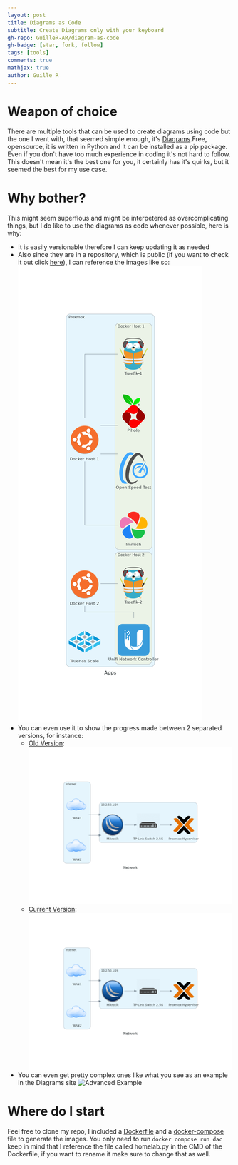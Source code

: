 ```yaml
---
layout: post
title: Diagrams as Code
subtitle: Create Diagrams only with your keyboard
gh-repo: GuilleR-AR/diagram-as-code
gh-badge: [star, fork, follow]
tags: [tools]
comments: true
mathjax: true
author: Guille R
---
```

# Weapon of choice

There are multiple tools that can be used to create diagrams using code but the one I went with, that seemed simple enough, it's [Diagrams](https://diagrams.mingrammer.com/).Free, opensource, it is written in Python and it can be installed as a pip package. Even if you don't have too much experience in coding it's not hard to follow.
This doesn't mean it's the best one for you, it certainly has it's quirks, but it seemed the best for my use case.

# Why bother?

This might seem superflous and might be interpetered as overcomplicating things, but I do like to use the diagrams as code whenever possible, here is why:
- It is easily versionable therefore I can keep updating it as needed
- Also since they are in a repository, which is public (if you want to check it out click [here](https://github.com/GuilleR-AR/diagram-as-code/tree/main)), I can reference the images like so:
!["Selfhosted services"](https://raw.githubusercontent.com/GuilleR-AR/diagram-as-code/refs/heads/main/src/apps.png)
- You can even use it to show the progress made between 2 separated versions, for instance:
    - [Old Version](https://raw.githubusercontent.com/GuilleR-AR/diagram-as-code/356473f4cdaecfd0d238dafaa601e7d9e880fc8b/src/network.png):
        !["Old version"](https://raw.githubusercontent.com/GuilleR-AR/diagram-as-code/356473f4cdaecfd0d238dafaa601e7d9e880fc8b/src/network.png)
    - [Current Version](https://raw.githubusercontent.com/GuilleR-AR/diagram-as-code/refs/heads/main/src/network.png):
        !["Current Version"](https://raw.githubusercontent.com/GuilleR-AR/diagram-as-code/refs/heads/main/src/network.png)
- You can even get pretty complex ones like what you see as an example in the Diagrams site
    ![Advanced Example](https://camo.githubusercontent.com/ce6f6ee105140e2e789a4d9b1b727a65f41e2d7a4a0d50b2b8ce417e2fddf784/68747470733a2f2f6469616772616d732e6d696e6772616d6d65722e636f6d2f696d672f616476616e6365645f7765625f736572766963655f776974685f6f6e2d7072656d697365732e706e67)

# Where do I start

Feel free to clone my repo, I included a [Dockerfile](https://github.com/GuilleR-AR/diagram-as-code/blob/main/Dockerfile) and a [docker-compose](https://github.com/GuilleR-AR/diagram-as-code/blob/main/docker-compose.yaml) file to generate the images. You only need to run `docker compose run dac` keep in mind that I reference the file called homelab.py in the CMD of the Dockerfile, if you want to rename it make sure to change that as well.